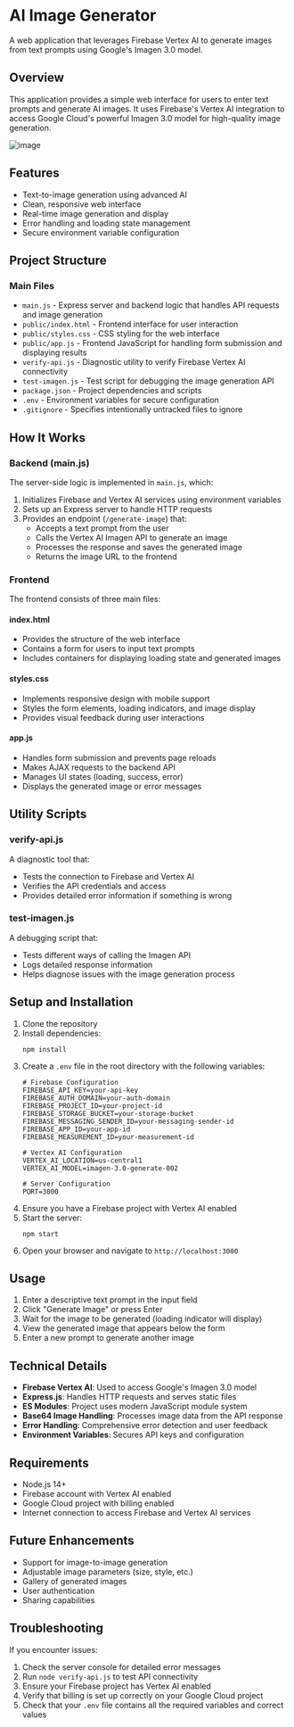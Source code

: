 # AI Image Generator

A web application that leverages Firebase Vertex AI to generate images from text prompts using Google's Imagen 3.0 model.

## Overview

This application provides a simple web interface for users to enter text prompts and generate AI images. It uses Firebase's Vertex AI integration to access Google Cloud's powerful Imagen 3.0 model for high-quality image generation.

![image](https://github.com/user-attachments/assets/41202a6d-6ab4-4b57-b1b4-ed46f49e3a00)


## Features

- Text-to-image generation using advanced AI
- Clean, responsive web interface
- Real-time image generation and display
- Error handling and loading state management
- Secure environment variable configuration

## Project Structure

### Main Files

- `main.js` - Express server and backend logic that handles API requests and image generation
- `public/index.html` - Frontend interface for user interaction
- `public/styles.css` - CSS styling for the web interface
- `public/app.js` - Frontend JavaScript for handling form submission and displaying results
- `verify-api.js` - Diagnostic utility to verify Firebase Vertex AI connectivity
- `test-imagen.js` - Test script for debugging the image generation API
- `package.json` - Project dependencies and scripts
- `.env` - Environment variables for secure configuration
- `.gitignore` - Specifies intentionally untracked files to ignore

## How It Works

### Backend (main.js)

The server-side logic is implemented in `main.js`, which:

1. Initializes Firebase and Vertex AI services using environment variables
2. Sets up an Express server to handle HTTP requests
3. Provides an endpoint (`/generate-image`) that:
   - Accepts a text prompt from the user
   - Calls the Vertex AI Imagen API to generate an image
   - Processes the response and saves the generated image
   - Returns the image URL to the frontend

### Frontend

The frontend consists of three main files:

#### index.html
- Provides the structure of the web interface
- Contains a form for users to input text prompts
- Includes containers for displaying loading state and generated images

#### styles.css
- Implements responsive design with mobile support
- Styles the form elements, loading indicators, and image display
- Provides visual feedback during user interactions

#### app.js
- Handles form submission and prevents page reloads
- Makes AJAX requests to the backend API
- Manages UI states (loading, success, error)
- Displays the generated image or error messages

## Utility Scripts

### verify-api.js
A diagnostic tool that:
- Tests the connection to Firebase and Vertex AI
- Verifies the API credentials and access
- Provides detailed error information if something is wrong

### test-imagen.js
A debugging script that:
- Tests different ways of calling the Imagen API
- Logs detailed response information
- Helps diagnose issues with the image generation process

## Setup and Installation

1. Clone the repository
2. Install dependencies:
   ```
   npm install
   ```
3. Create a `.env` file in the root directory with the following variables:
   ```
   # Firebase Configuration
   FIREBASE_API_KEY=your-api-key
   FIREBASE_AUTH_DOMAIN=your-auth-domain
   FIREBASE_PROJECT_ID=your-project-id
   FIREBASE_STORAGE_BUCKET=your-storage-bucket
   FIREBASE_MESSAGING_SENDER_ID=your-messaging-sender-id
   FIREBASE_APP_ID=your-app-id
   FIREBASE_MEASUREMENT_ID=your-measurement-id

   # Vertex AI Configuration
   VERTEX_AI_LOCATION=us-central1
   VERTEX_AI_MODEL=imagen-3.0-generate-002

   # Server Configuration 
   PORT=3000
   ```
4. Ensure you have a Firebase project with Vertex AI enabled
5. Start the server:
   ```
   npm start
   ```
6. Open your browser and navigate to `http://localhost:3000`

## Usage

1. Enter a descriptive text prompt in the input field
2. Click "Generate Image" or press Enter
3. Wait for the image to be generated (loading indicator will display)
4. View the generated image that appears below the form
5. Enter a new prompt to generate another image

## Technical Details

- **Firebase Vertex AI**: Used to access Google's Imagen 3.0 model
- **Express.js**: Handles HTTP requests and serves static files
- **ES Modules**: Project uses modern JavaScript module system
- **Base64 Image Handling**: Processes image data from the API response
- **Error Handling**: Comprehensive error detection and user feedback
- **Environment Variables**: Secures API keys and configuration

## Requirements

- Node.js 14+
- Firebase account with Vertex AI enabled
- Google Cloud project with billing enabled
- Internet connection to access Firebase and Vertex AI services

## Future Enhancements

- Support for image-to-image generation
- Adjustable image parameters (size, style, etc.)
- Gallery of generated images
- User authentication
- Sharing capabilities

## Troubleshooting

If you encounter issues:

1. Check the server console for detailed error messages
2. Run `node verify-api.js` to test API connectivity
3. Ensure your Firebase project has Vertex AI enabled
4. Verify that billing is set up correctly on your Google Cloud project
5. Check that your `.env` file contains all the required variables and correct values 
